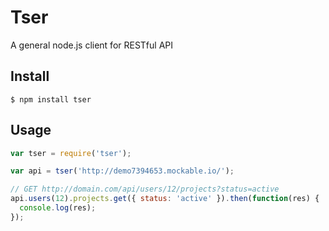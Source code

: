 Tser
====

A general node.js client for RESTful API

Install
-------

    $ npm install tser

Usage
-----

```javascript
var tser = require('tser');

var api = tser('http://demo7394653.mockable.io/');

// GET http://domain.com/api/users/12/projects?status=active
api.users(12).projects.get({ status: 'active' }).then(function(res) {
  console.log(res);
});
```

